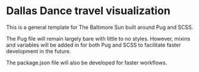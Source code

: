 # Dallas Dance travel visualization

This is a general template for The Baltimore Sun built around Pug and SCSS.

The Pug file will remain largely bare with little to no styles. However, mixins and variables will be added in for both Pug and SCSS to facilitate faster development in the future.

The package.json file will also be developed for faster workflows.